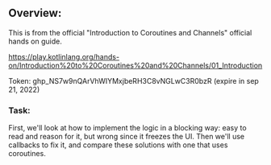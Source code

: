 ## Overview:
This is from the official "Introduction to Coroutines and Channels" official hands on guide.

https://play.kotlinlang.org/hands-on/Introduction%20to%20Coroutines%20and%20Channels/01_Introduction

Token: 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 (expire in sep 21, 2022)


### Task:
First, we'll look at how to implement the logic in a blocking way: easy to read and reason for it, but wrong since it freezes the UI. Then we'll use callbacks to fix it, and compare these solutions with one that uses coroutines.
